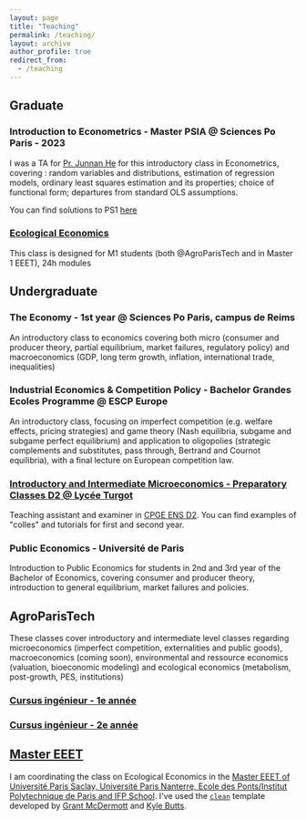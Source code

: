 ```yaml
---
layout: page
title: "Teaching"
permalink: /teaching/
layout: archive
author_profile: true
redirect_from:
  - /teaching
---
```


## Graduate
### Introduction to Econometrics - Master PSIA @ Sciences Po Paris - 2023
I was a TA for [Pr. Junnan He](https://junnanhe.weebly.com/) for this introductory class in Econometrics, covering : random variables and distributions, estimation of regression models, ordinary least squares estimation and its properties; choice of functional form; departures from standard OLS assumptions.

You can find solutions to PS1 [here](https://sim-jean.github.io/files/teaching/PSIA_Metrics_HW2.pdf)

### [Ecological Economics](/teaching/economoie_ecologique)

This class is designed for M1 students (both @AgroParisTech and in Master 1 EEET), 24h modules

## Undergraduate
### The Economy - 1st year @ Sciences Po Paris, campus de Reims
An introductory class to economics covering both micro (consumer and producer theory, partial equilibrium, market failures, regulatory policy) and macroeconomics (GDP, long term growth, inflation, international trade, inequalities)

### Industrial Economics & Competition Policy - Bachelor Grandes Ecoles Programme @ ESCP Europe
An introductory class, focusing on imperfect competition (e.g. welfare effects, pricing strategies) and game theory (Nash equilibria, subgame and subgame perfect equilibrium) and application to oligopolies (strategic complements and substitutes, pass through, Bertrand and Cournot equilibria), with a final lecture on European competition law. 

### [Introductory and Intermediate Microeconomics - Preparatory Classes D2 @ Lycée Turgot](/teaching/turgot/)
Teaching assistant and examiner in [CPGE ENS D2](https://fr.wikipedia.org/wiki/Classe_pr%C3%A9paratoire_ENS_Cachan_D2). You can find examples of "colles" and tutorials for first and second year.

### Public Economics - Université de Paris 
Introduction to Public Economics for students in 2nd and 3rd year of the Bachelor of Economics, covering consumer and producer theory, introduction to general equilibrium, market failures and policies.

## AgroParisTech

These classes cover introductory and intermediate level classes regarding microeconomics (imperfect competition, externalities and public goods), macroeconomics (coming soon), environmental and ressource economics (valuation, bioeconomic modeling) and ecological economics (metabolism, post-growth, PES, institutions)


### [Cursus ingénieur - 1e année](/teaching/agro/1A)

### [Cursus ingénieur - 2e année](/teaching/agro/2A)

## [Master EEET](/teaching/EEET)

I am coordinating the class on Ecological Economics in the [Master EEET of Université Paris Saclay, Université Paris Nanterre, Ecole des Ponts/Institut Polytechnique de Paris and IFP School](https://www.master-eeet.fr/). 
I've used the [`clean`](https://github.com/grantmcdermott/quarto-revealjs-clean) template developed by [Grant McDermott](https://grantmcdermott.com/) and [Kyle Butts](https://www.kylebutts.com/).


